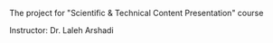 The project for "Scientific & Technical Content Presentation" course

Instructor: Dr. Laleh Arshadi
